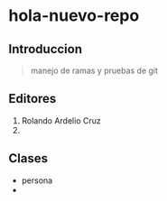 # hola-nuevo-repo
## Introduccion
> manejo de ramas y pruebas de git
## Editores
1. Rolando Ardelio Cruz
2. 
## Clases
- persona
-
